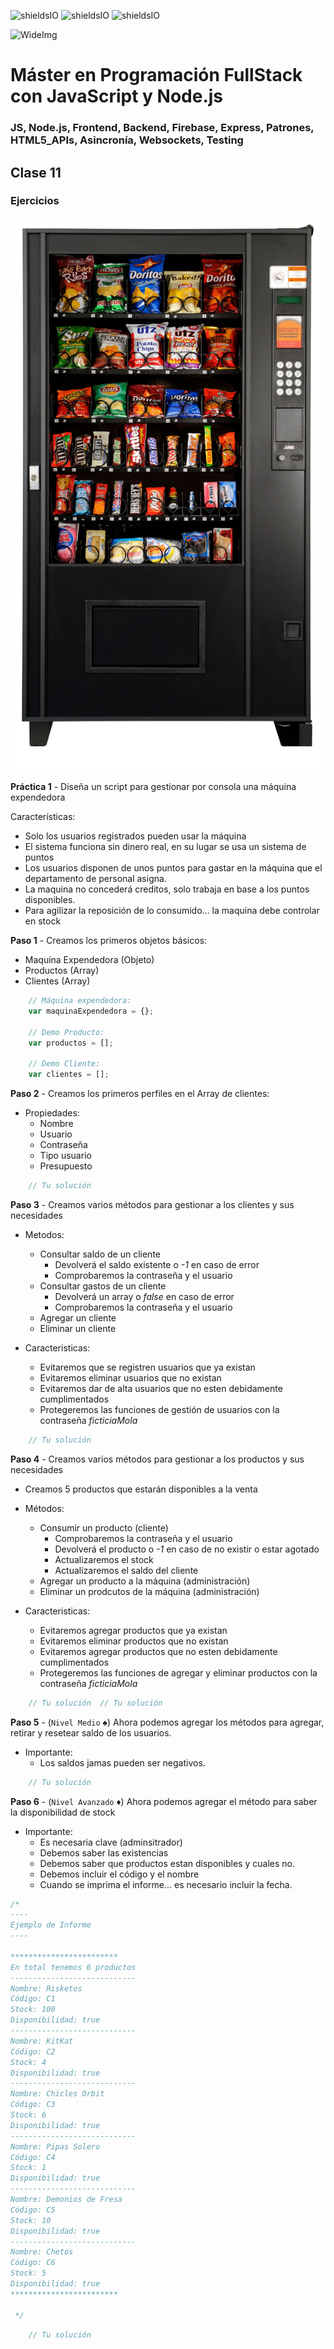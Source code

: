 ![shieldsIO](https://img.shields.io/github/issues/Fictizia/Master-en-Programacion-FullStack-con-JavaScript-y-Node.js_ed3.svg)
![shieldsIO](https://img.shields.io/github/forks/Fictizia/Master-en-Programacion-FullStack-con-JavaScript-y-Node.js_ed3.svg)
![shieldsIO](https://img.shields.io/github/stars/Fictizia/Master-en-Programacion-FullStack-con-JavaScript-y-Node.js_ed3.svg)

![WideImg](http://fictizia.com/img/github/Fictizia-plan-estudios-github.jpg)

# Máster en Programación FullStack con JavaScript y Node.js
### JS, Node.js, Frontend, Backend, Firebase, Express, Patrones, HTML5_APIs, Asincronía, Websockets, Testing

## Clase 11

### Ejercicios

![img](../assets/clase11/1fd7a062-3379-4ea5-a02d-3c474c51eff1.jpeg)

**Práctica 1** - Diseña un script para gestionar por consola una máquina expendedora

Características:
- Solo los usuarios registrados pueden usar la máquina
- El sistema funciona sin dinero real, en su lugar se usa un sistema de puntos
- Los usuarios disponen de unos puntos para gastar en la máquina que el departamento de personal asigna.
- La maquina no concederá creditos, solo trabaja en base a los puntos disponibles.
- Para agilizar la reposición de lo consumido... la maquina debe controlar en stock

**Paso 1** - Creamos los primeros objetos básicos:
- Maquina Expendedora (Objeto)
- Productos (Array)
- Clientes (Array)

```javascript
	// Máquina expendedora:
	var maquinaExpendedora = {};
	
	// Demo Producto:
	var productos = [];
	
	// Demo Cliente:
	var clientes = [];
```

**Paso 2** - Creamos los primeros perfiles en el Array de clientes:
- Propiedades:
    - Nombre
    - Usuario
    - Contraseña
    - Tipo usuario
    - Presupuesto

```javascript
	// Tu solución
```

**Paso 3** - Creamos varios métodos para gestionar a los clientes y sus necesidades

- Metodos:
    - Consultar saldo de un cliente
        - Devolverá el saldo existente o *-1* en caso de error
        - Comprobaremos la contraseña y el usuario
    - Consultar gastos de un cliente
        - Devolverá un array o *false* en caso de error
        - Comprobaremos la contraseña y el usuario
    - Agregar un cliente
    - Eliminar un cliente

- Caracteristicas:
    - Evitaremos que se registren usuarios que ya existan
    - Evitaremos eliminar usuarios que no existan
    - Evitaremos dar de alta usuarios que no esten debidamente cumplimentados
    - Protegeremos las funciones de gestión de usuarios con la contraseña *ficticiaMola*

```javascript
	// Tu solución
```

**Paso 4** - Creamos varios métodos para gestionar a los productos y sus necesidades

- Creamos 5 productos que estarán disponibles a la venta 

- Métodos:
    - Consumir un producto (cliente)
        - Comprobaremos la contraseña y el usuario
        - Devolverá el producto o *-1* en caso de no existir o estar agotado
        - Actualizaremos el stock
        - Actualizaremos el saldo del cliente
    - Agregar un producto a la máquina (administración)
    - Eliminar un prodcutos de la máquina (administración)

- Caracteristicas:
    - Evitaremos agregar productos que ya existan
    - Evitaremos eliminar productos que no existan
    - Evitaremos agregar productos que no esten debidamente cumplimentados
    - Protegeremos las funciones de agregar y eliminar productos con la contraseña *ficticiaMola*

```javascript
	// Tu solución	// Tu solución
```

**Paso 5** - (`Nivel Medio` :spades:) Ahora podemos agregar los métodos para agregar, retirar y resetear saldo de los usuarios.

- Importante:
	- Los saldos jamas pueden ser negativos.

```javascript
	// Tu solución
```

**Paso 6** - (`Nivel Avanzado` :diamonds:) Ahora podemos agregar el método para saber la disponibilidad de stock

- Importante:
	- Es necesaria clave (adminsitrador)
	- Debemos saber las existencias
	- Debemos saber que productos estan disponibles y cuales no.
	- Debemos incluir el código y el nombre
	- Cuando se imprima el informe... es necesario incluir la fecha.

```javascript
/*
----
Ejemplo de Informe
----

************************
En total tenemos 6 productos
----------------------------
Nombre: Risketos
Código: C1
Stock: 100
Disponibilidad: true
----------------------------
Nombre: KitKat
Código: C2
Stock: 4
Disponibilidad: true
----------------------------
Nombre: Chicles Orbit
Código: C3
Stock: 6
Disponibilidad: true
----------------------------
Nombre: Pipas Solero
Código: C4
Stock: 1
Disponibilidad: true
----------------------------
Nombre: Demonios de Fresa
Código: C5
Stock: 10
Disponibilidad: true
----------------------------
Nombre: Chetos
Código: C6
Stock: 5
Disponibilidad: true
************************

 */
```

```javascript
	// Tu solución
```

